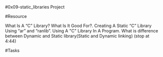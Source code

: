 #0x09-static_libraries Project

#Resource

What Is A “C” Library? What Is It Good For?.
Creating A Static “C” Library Using “ar” and “ranlib”.
Using A "C" Library In A Program.
What is difference between Dynamic and Static library(Static and Dynamic linking) (stop at 4:44)

#Tasks
